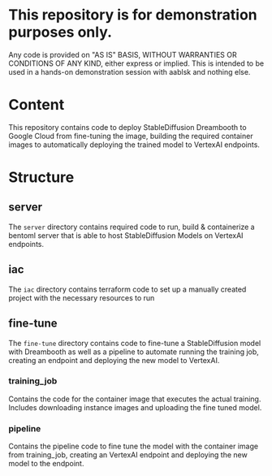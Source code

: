 # This repository is for demonstration purposes only. 
Any code is provided on "AS IS" BASIS, WITHOUT WARRANTIES OR CONDITIONS OF ANY KIND, either express or implied. This is intended to be used in a hands-on demonstration session with aablsk and nothing else.

# Content
This repository contains code to deploy StableDiffusion Dreambooth to Google Cloud from fine-tuning the image, building the required container images to automatically deploying the trained model to VertexAI endpoints.

# Structure

## server
The `server` directory contains required code to run, build & containerize a bentoml server that is able to host StableDiffusion Models on VertexAI endpoints.

## iac
The `iac` directory contains terraform code to set up a manually created project with the necessary resources to run 

## fine-tune
The `fine-tune` directory contains code to fine-tune a StableDiffusion model with Dreambooth as well as a pipeline to automate running the training job, creating an endpoint and deploying the new model to VertexAI.

### training_job
Contains the code for the container image that executes the actual training. Includes downloading instance images and uploading the fine tuned model.

### pipeline
Contains the pipeline code to fine tune the model with the container image from training_job, creating an VertexAI endpoint and deploying the new model to the endpoint.
